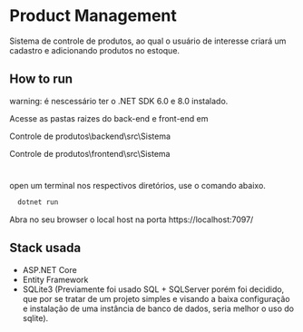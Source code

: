 
# Product Management

Sistema de controle de produtos, ao qual o usuário de interesse criará um cadastro e adicionando produtos no estoque.

## How to run


warning: é nescessário ter o .NET SDK 6.0 e 8.0 instalado.

Acesse as pastas raizes do back-end e front-end em

Controle de produtos\backend\src\Sistema

Controle de produtos\frontend\src\Sistema

# 

open um terminal nos respectivos diretórios, use o comando abaixo.

```bash
  dotnet run
```

Abra no seu browser o local host na porta https://localhost:7097/

## Stack usada

- ASP.NET Core
- Entity Framework
- SQLite3 (Previamente foi usado SQL + SQLServer porém foi decidido, que por se tratar de um projeto simples e visando a baixa configuração e instalação de uma instância de banco de dados, seria melhor o uso do sqlite).